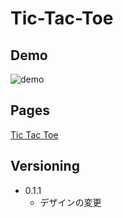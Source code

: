 # Tic-Tac-Toe

## Demo

![demo](https://raw.github.com/wiki/nakamura0907/Tic-Tac-Toe/images/demo.gif)

## Pages

[Tic Tac Toe](https://nakamura0907.github.io/Tic-Tac-Toe/index.html)

## Versioning

- 0.1.1
  - デザインの変更
